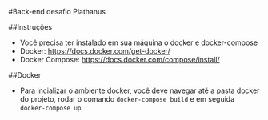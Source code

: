 #Back-end desafio Plathanus

##Instruções
- Você precisa ter instalado em sua máquina o docker e docker-compose 
- Docker: https://docs.docker.com/get-docker/
- Docker Compose: https://docs.docker.com/compose/install/

##Docker
- Para incializar o ambiente docker, você deve navegar até a pasta docker do projeto, rodar o comando `docker-compose build` e em seguida `docker-compose up`